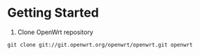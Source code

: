 # Getting Started

1. Clone OpenWrt repository
```
git clone git://git.openwrt.org/openwrt/openwrt.git openwrt
```